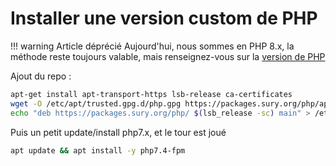 # Installer une version custom de PHP

!!! warning Article déprécié
    Aujourd'hui, nous sommes en PHP 8.x, la méthode reste toujours valable, mais renseignez-vous sur la [version de PHP](https://www.php.net/supported-versions.php)

Ajout du repo :

```bash
apt-get install apt-transport-https lsb-release ca-certificates
wget -O /etc/apt/trusted.gpg.d/php.gpg https://packages.sury.org/php/apt.gpg
echo "deb https://packages.sury.org/php/ $(lsb_release -sc) main" > /etc/apt/sources.list.d/php.list
```

Puis un petit update/install php7.x, et le tour est joué

```bash
apt update && apt install -y php7.4-fpm
```
